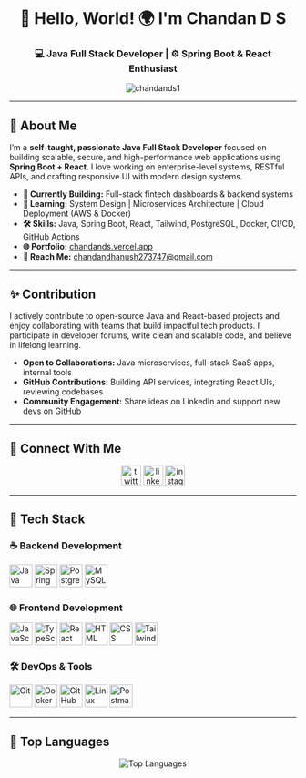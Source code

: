 <h1 align="center">👋 Hello, World! 🌍 I'm Chandan D S</h1>
<h3 align="center">💻 Java Full Stack Developer | ⚙️ Spring Boot & React Enthusiast</h3>

<p align="center">
  <img src="https://komarev.com/ghpvc/?username=chandands1&label=Profile%20Views&color=0e75b6&style=flat" alt="chandands1" />
</p>

---

## 🌟 About Me

I’m a **self-taught, passionate Java Full Stack Developer** focused on building scalable, secure, and high-performance web applications using **Spring Boot + React**. I love working on enterprise-level systems, RESTful APIs, and crafting responsive UI with modern design systems.

- **🔭 Currently Building:** Full-stack fintech dashboards & backend systems  
- **🧠 Learning:** System Design | Microservices Architecture | Cloud Deployment (AWS & Docker)  
- **🛠️ Skills:** Java, Spring Boot, React, Tailwind, PostgreSQL, Docker, CI/CD, GitHub Actions  
- **🌐 Portfolio:** [chandands.vercel.app](https://chandands.vercel.app)  
- **📨 Reach Me:** chandandhanush273747@gmail.com  

---

## ✨ Contribution

I actively contribute to open-source Java and React-based projects and enjoy collaborating with teams that build impactful tech products. I participate in developer forums, write clean and scalable code, and believe in lifelong learning.

- **Open to Collaborations:** Java microservices, full-stack SaaS apps, internal tools
- **GitHub Contributions:** Building API services, integrating React UIs, reviewing codebases
- **Community Engagement:** Share ideas on LinkedIn and support new devs on GitHub

---

## 💌 Connect With Me

<p align="center">
  <a href="https://twitter.com/chandan_gowda_1" target="_blank">
    <img src="https://raw.githubusercontent.com/rahuldkjain/github-profile-readme-generator/master/src/images/icons/Social/twitter.svg" alt="twitter" height="35" width="35"/>
  </a>
  <a href="https://www.linkedin.com/in/chandan-d-s-281a89320/" target="_blank">
    <img src="https://raw.githubusercontent.com/rahuldkjain/github-profile-readme-generator/master/src/images/icons/Social/linked-in-alt.svg" alt="linkedin" height="35" width="35"/>
  </a>
  <a href="https://www.instagram.com/chandan_d_s01/" target="_blank">
    <img src="https://raw.githubusercontent.com/rahuldkjain/github-profile-readme-generator/master/src/images/icons/Social/instagram.svg" alt="instagram" height="35" width="35"/>
  </a>
</p>

---

## 🧩 Tech Stack

### ☕ Backend Development
<p>
  <img src="https://cdn.jsdelivr.net/gh/devicons/devicon/icons/java/java-original.svg" alt="Java" width="40" height="40"/>
  <img src="https://cdn.jsdelivr.net/gh/devicons/devicon/icons/spring/spring-original.svg" alt="Spring Boot" width="40" height="40"/>
  <img src="https://cdn.jsdelivr.net/gh/devicons/devicon/icons/postgresql/postgresql-original.svg" alt="PostgreSQL" width="40" height="40"/>
  <img src="https://cdn.jsdelivr.net/gh/devicons/devicon/icons/mysql/mysql-original.svg" alt="MySQL" width="40" height="40"/>
</p>

### 🌐 Frontend Development
<p>
  <img src="https://cdn.jsdelivr.net/gh/devicons/devicon/icons/javascript/javascript-original.svg" alt="JavaScript" width="40" height="40"/>
  <img src="https://cdn.jsdelivr.net/gh/devicons/devicon/icons/typescript/typescript-original.svg" alt="TypeScript" width="40" height="40"/>
  <img src="https://cdn.jsdelivr.net/gh/devicons/devicon/icons/react/react-original.svg" alt="React" width="40" height="40"/>
  <img src="https://cdn.jsdelivr.net/gh/devicons/devicon/icons/html5/html5-original.svg" alt="HTML" width="40" height="40"/>
  <img src="https://cdn.jsdelivr.net/gh/devicons/devicon/icons/css3/css3-original.svg" alt="CSS" width="40" height="40"/>
  <img src="https://cdn.jsdelivr.net/gh/devicons/devicon/icons/tailwindcss/tailwindcss-plain.svg" alt="TailwindCSS" width="40" height="40"/>
</p>

### 🛠️ DevOps & Tools
<p>
  <img src="https://cdn.jsdelivr.net/gh/devicons/devicon/icons/git/git-original.svg" alt="Git" width="40" height="40"/>
  <img src="https://cdn.jsdelivr.net/gh/devicons/devicon/icons/docker/docker-original.svg" alt="Docker" width="40" height="40"/>
  <img src="https://cdn.jsdelivr.net/gh/devicons/devicon/icons/github/github-original.svg" alt="GitHub" width="40" height="40"/>
  <img src="https://cdn.jsdelivr.net/gh/devicons/devicon/icons/linux/linux-original.svg" alt="Linux" width="40" height="40"/>
  <img src="https://www.vectorlogo.zone/logos/getpostman/getpostman-icon.svg" alt="Postman" width="40" height="40"/>
</p>

---

## 🚀 Top Languages

<p align="center">
  <img src="https://github-readme-stats.vercel.app/api/top-langs?username=chandands1&show_icons=true&locale=en&layout=compact&theme=radical" alt="Top Languages" />
</p>
